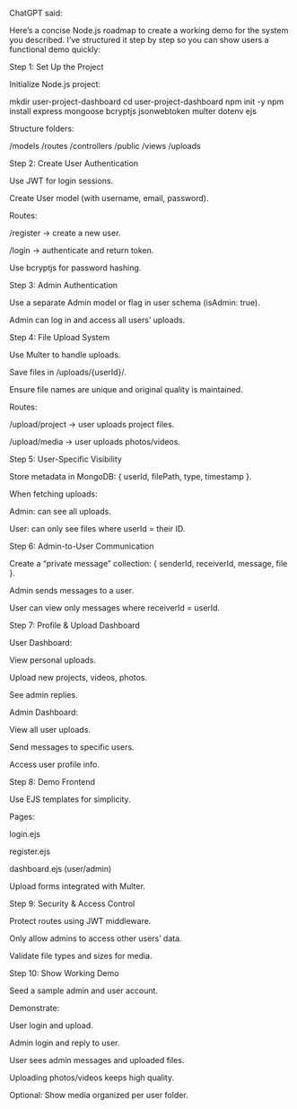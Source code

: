 ChatGPT said:

Here’s a concise Node.js roadmap to create a working demo for the system you described. I’ve structured it step by step so you can show users a functional demo quickly:

Step 1: Set Up the Project

Initialize Node.js project:

mkdir user-project-dashboard
cd user-project-dashboard
npm init -y
npm install express mongoose bcryptjs jsonwebtoken multer dotenv ejs


Structure folders:

/models
/routes
/controllers
/public
/views
/uploads

Step 2: Create User Authentication

Use JWT for login sessions.

Create User model (with username, email, password).

Routes:

/register → create a new user.

/login → authenticate and return token.

Use bcryptjs for password hashing.

Step 3: Admin Authentication

Use a separate Admin model or flag in user schema (isAdmin: true).

Admin can log in and access all users’ uploads.

Step 4: File Upload System

Use Multer to handle uploads.

Save files in /uploads/{userId}/.

Ensure file names are unique and original quality is maintained.

Routes:

/upload/project → user uploads project files.

/upload/media → user uploads photos/videos.

Step 5: User-Specific Visibility

Store metadata in MongoDB: { userId, filePath, type, timestamp }.

When fetching uploads:

Admin: can see all uploads.

User: can only see files where userId = their ID.

Step 6: Admin-to-User Communication

Create a “private message” collection: { senderId, receiverId, message, file }.

Admin sends messages to a user.

User can view only messages where receiverId = userId.

Step 7: Profile & Upload Dashboard

User Dashboard:

View personal uploads.

Upload new projects, videos, photos.

See admin replies.

Admin Dashboard:

View all user uploads.

Send messages to specific users.

Access user profile info.

Step 8: Demo Frontend

Use EJS templates for simplicity.

Pages:

login.ejs

register.ejs

dashboard.ejs (user/admin)

Upload forms integrated with Multer.

Step 9: Security & Access Control

Protect routes using JWT middleware.

Only allow admins to access other users’ data.

Validate file types and sizes for media.

Step 10: Show Working Demo

Seed a sample admin and user account.

Demonstrate:

User login and upload.

Admin login and reply to user.

User sees admin messages and uploaded files.

Uploading photos/videos keeps high quality.

Optional: Show media organized per user folder.